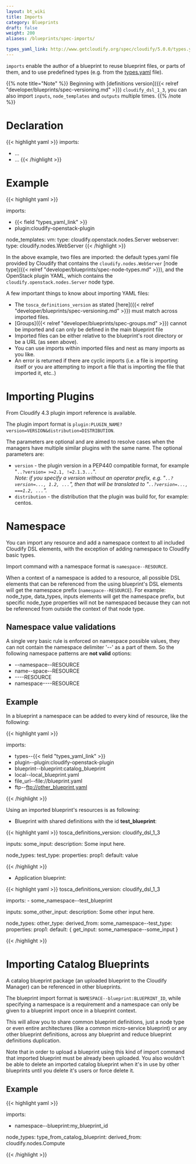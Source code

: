 ```yaml
---
layout: bt_wiki
title: Imports
category: Blueprints
draft: false
weight: 200
aliases: /blueprints/spec-imports/

types_yaml_link: http://www.getcloudify.org/spec/cloudify/5.0.0/types.yaml
---
```


`imports` enable the author of a blueprint to reuse blueprint files, or parts of them, and to use predefined types (e.g. from the [types.yaml]( http://www.getcloudify.org/spec/cloudify/5.0.0/types.yaml ) file).

{{% note title="Note" %}}
Beginning with [definitions version]({{< relref "developer/blueprints/spec-versioning.md" >}}) `cloudify_dsl_1_3`, you can also import `inputs`, `node_templates` and `outputs` multiple times.
{{% /note %}}

# Declaration

{{< highlight  yaml >}}
imports:
  - ...
  - ...
{{< /highlight >}}


# Example

{{< highlight  yaml >}}

imports:
  - {{< field "types_yaml_link" >}}
  - plugin:cloudify-openstack-plugin

node_templates:
  vm:
    type: cloudify.openstack.nodes.Server
  webserver:
    type: cloudify.nodes.WebServer
{{< /highlight >}}

In the above example, two files are imported: the default types.yaml file provided by Cloudify that contains the `cloudify.nodes.WebServer` [node type]({{< relref "developer/blueprints/spec-node-types.md" >}}), and the OpenStack plugin YAML, which contains the `cloudify.openstack.nodes.Server` node type.

A few important things to know about importing YAML files:

* The `tosca_definitions_version` as stated [here]({{< relref "developer/blueprints/spec-versioning.md" >}}) must match across imported files.
* [Groups]({{< relref "developer/blueprints/spec-groups.md" >}}) cannot be imported and can only be defined in the main blueprint file
* Imported files can be either relative to the blueprint's root directory or be a URL (as seen above).
* You can use imports within imported files and nest as many imports as you like.
* An error is returned if there are cyclic imports (i.e. a file is importing itself or you are attempting to import a file that is importing the file that imported it, etc..)


# Importing Plugins

From Cloudify 4.3 plugin import reference is available.

The plugin import format is `plugin:PLUGIN_NAME?version=VERSION&distribution=DISTRIBUTION`.

The parameters are optional and are aimed to resolve cases when the managers have multiple similar plugins with the same name.
The optional parameters are:

 * `version` - the plugin version in a PEP440 compatible format, for example "`..?version= >=2.1, !=2.1.3...`". <br>
 *Note: if you specify a version without an operator prefix, e.g. "`..?version=..., 1.2, ...`", then that will be translated to "`..?version=..., ===1.2, ...`".*
 * `distribution` - the distribution that the plugin was build for, for example: centos.

# Namespace
You can import any resource and add a namespace context to all included Cloudify DSL elements, with
the exception of adding namespace to Cloudify basic types.

Import command with a namespace format is `namespace--RESOURCE`.

When a context of a namespace is added to a resource, all possible DSL elements that can be referenced from
the using blueprint's DSL elements will get the namespace prefix (`namespace--RESOURCE`). For example: node_type, data_types,
inputs elements will get the namespace prefix, but specific node_type properties will not be namespaced because they can not
be referenced from outside the context of that node type.

## Namespace value validations
A single very basic rule is enforced on namespace possible values, they can not contain the namespace delimiter '--' as a part of them.
So the following namespace patterns are **not valid** options:

* --namespace--RESOURCE
* name--space--RESOURCE
* ----RESOURCE
* namespace----RESOURCE

## Example

In a blueprint a namespace can be added to every kind of resource, like the following:

{{< highlight  yaml >}}

imports:
 - types--{{< field "types_yaml_link" >}}
 - plugin--plugin:cloudify-openstack-plugin
 - blueprint--blueprint:catalog_blueprint
 - local--local_blueprint.yaml
 - file_url--file://blueprint.yaml
 - ftp--ftp://other_blueprint.yaml

{{< /highlight >}}


Using an imported blueprint's resources is as following:

* Blueprint with shared definitions with the id **test_blueprint**:

{{< highlight  yaml >}}
tosca_definitions_version: cloudify_dsl_1_3

inputs:
    some_input:
        description: Some input here.

node_types:
    test_type:
        properties:
          prop1:
            default: value

{{< /highlight >}}

* Application blueprint:

{{< highlight  yaml >}}
tosca_definitions_version: cloudify_dsl_1_3

imports:
    - some_namespace--test_blueprint

inputs:
    some_other_input:
        description: Some other input here.

node_types:
    other_type:
        derived_from: some_namespace--test_type:
        properties:
          prop1:
            default: { get_input: some_namespace--some_input }

{{< /highlight >}}

# Importing Catalog Blueprints

A catalog blueprint package (an uploaded blueprint to the Cloudify Manager) can be referenced in other blueprints.

The blueprint import format is `NAMESPACE--blueprint:BLUEPRINT_ID`, while specifying a namespace is a requirement and
a namespace can only be given to a blueprint import once in a blueprint context. 

This will allow you to share common blueprint definitions, just a node type or even entire architectures (like a common
micro-service blueprint) or any other blueprint definitions, across any blueprint and reduce blueprint definitions
duplication.

Note that in order to upload a blueprint using this kind of import command that imported blueprint must be already been
uploaded. You also wouldn't be able to delete an imported catalog blueprint when it's in use by other blueprints until
you delete it's users or force delete it.

## Example

{{< highlight  yaml >}}

imports:
 - namespace--blueprint:my_blueprint_id
 
 node_types:
    type_from_catalog_blueprint:
        derived_from: cloudify.nodes.Compute

{{< /highlight >}}